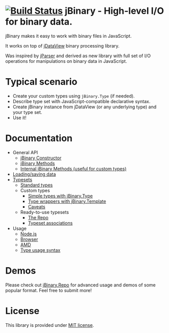 [![Build Status](https://travis-ci.org/jDataView/jBinary.png?branch=master)](https://travis-ci.org/jDataView/jBinary) jBinary - High-level I/O for binary data.
=========================================

jBinary makes it easy to work with binary files in JavaScript.

It works on top of [jDataView](https://github.com/jDataView/jDataView) binary processing library.

Was inspired by [jParser](https://github.com/vjeux/jParser) and derived as new library with full set of I/O operations for manipulations on binary data in JavaScript.

Typical scenario
================

  * Create your custom types using `jBinary.Type` (if needed).
  * Describe type set with JavaScript-compatible declarative syntax.
  * Create jBinary instance from jDataView (or any underlying type) and your type set.
  * Use it!

Documentation
=============

  * General API
    * [jBinary Constructor](https://github.com/jDataView/jBinary/wiki/jBinary-Constructor)
    * [jBinary Methods](https://github.com/jDataView/jBinary/wiki/jBinary-Methods)
    * [Internal jBinary Methods (useful for custom types)](https://github.com/jDataView/jBinary/wiki/Internal-jBinary-Methods)
  * [Loading/saving data](https://github.com/jDataView/jBinary/wiki/Loading-and-saving-data)
  * [Typesets](https://github.com/jDataView/jBinary/wiki/Typesets)
    * [Standard types](https://github.com/jDataView/jBinary/wiki/Standard-types)
    * Custom types
      * [Simple types with jBinary.Type](https://github.com/jDataView/jBinary/wiki/jBinary.Type)
      * [Type wrappers with jBinary.Template](https://github.com/jDataView/jBinary/wiki/jBinary.Template)
      * [Caveats](https://github.com/jDataView/jBinary/wiki/Caveats)
    * Ready-to-use typesets
      * [The Repo](https://github.com/jDataView/jBinary/wiki/The-Repo)
      * [Typeset associations](https://github.com/jDataView/jBinary/wiki/Typeset-associations)
  * Usage
    * [Node.js](https://github.com/jDataView/jBinary/wiki/Usage-in-Node.js)
    * [Browser](https://github.com/jDataView/jBinary/wiki/Usage-in-Browser)
    * [AMD](https://github.com/jDataView/jBinary/wiki/Usage-with-AMD)
    * [Type usage syntax](https://github.com/jDataView/jBinary/wiki/Type-usage-syntax)

Demos
=====

Please check out [jBinary.Repo](https://jDataView.github.io/jBinary.Repo/) for advanced usage and demos of some popular format. Feel free to submit more!

License
=======

This library is provided under [MIT license](https://raw.github.com/jDataView/jBinary/master/MIT-license.txt).